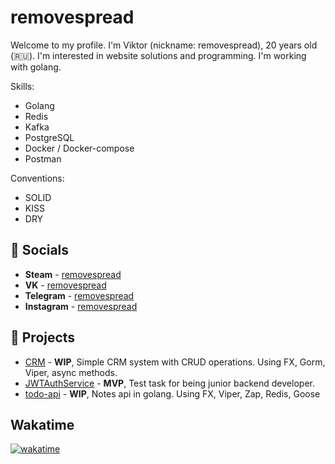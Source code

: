 # removespread
Welcome to my profile. I'm Viktor (nickname: removespread), 20 years old  (🇷🇺). I'm interested in website solutions and programming. I'm working with golang.

Skills:
- Golang
- Redis
- Kafka
- PostgreSQL
- Docker / Docker-compose
- Postman

Conventions:
- SOLID
- KISS
- DRY


## 💬 Socials
- __Steam__ - [removespread](https://steamcommunity.com/id/accuratedog/)
- __VK__ - [removespread](https://vk.com/removespread/)
- __Telegram__ - [removespread](https://t.me/fakelag)
- __Instagram__ - [removespread](https://instagram.com/removespread/)

## 🔮 Projects
- [CRM](https://github.com/removespread/CRMTest) - __WIP__, Simple CRM system with CRUD operations. Using FX, Gorm, Viper, async methods.
- [JWTAuthService](https://github.com/removespread/JWTAuthService) - __MVP__, Test task for being junior backend developer.
- [todo-api](https://github.com/removespread/todo-api) - __WIP__, Notes api in golang. Using FX, Viper, Zap, Redis, Goose

## Wakatime
[![wakatime](https://wakatime.com/badge/user/c893e3cc-7629-48b6-bccc-00ffde7fc39b.svg)](https://wakatime.com/@c893e3cc-7629-48b6-bccc-00ffde7fc39b)
